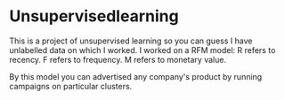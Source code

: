 # Unsupervisedlearning
This is a project of unsupervised learning so you can guess I have unlabelled data on which I worked. I worked on a RFM model:
R refers to recency.
F refers to frequency.
M refers to monetary value.

By this model you can advertised any company's product by running campaigns on particular clusters. 
